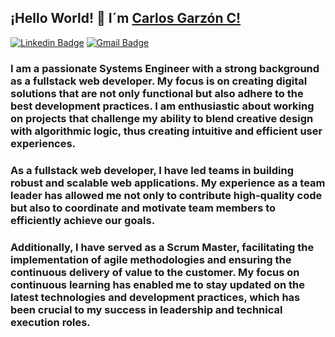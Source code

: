 ## ¡Hello World! 👋 I´m [Carlos Garzón C!](https://madebygarzon.com)

[![Linkedin Badge](https://img.shields.io/badge/-LinkedIn-0e76a8?style=flat-square&logo=Linkedin&logoColor=white)](https://www.linkedin.com/in/carlosgarzonc/)
[![Gmail Badge](https://img.shields.io/badge/-ContactGmail-Green)](mailto:madebygarzon@gmail.com)

### I am a passionate Systems Engineer with a strong background as a fullstack web developer. My focus is on creating digital solutions that are not only functional but also adhere to the best development practices. I am enthusiastic about working on projects that challenge my ability to blend creative design with algorithmic logic, thus creating intuitive and efficient user experiences.

### As a fullstack web developer, I have led teams in building robust and scalable web applications. My experience as a team leader has allowed me not only to contribute high-quality code but also to coordinate and motivate team members to efficiently achieve our goals.

### Additionally, I have served as a Scrum Master, facilitating the implementation of agile methodologies and ensuring the continuous delivery of value to the customer. My focus on continuous learning has enabled me to stay updated on the latest technologies and development practices, which has been crucial to my success in leadership and technical execution roles.
